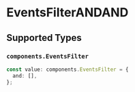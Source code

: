 # EventsFilterANDAND


## Supported Types

### `components.EventsFilter`

```typescript
const value: components.EventsFilter = {
  and: [],
};
```


